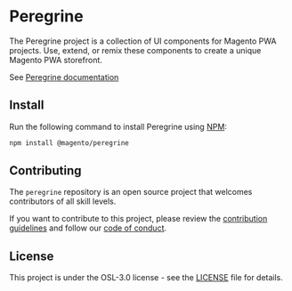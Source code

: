 # Peregrine

The Peregrine project is a collection of UI components for Magento PWA projects.
Use, extend, or remix these components to create a unique Magento PWA storefront.

See [Peregrine documentation]

## Install

Run the following command to install Peregrine using [NPM]:

```sh
npm install @magento/peregrine
```

## Contributing

The `peregrine` repository is an open source project that welcomes contributors of all skill levels.

If you want to contribute to this project, please review the [contribution guidelines] and follow our [code of conduct].

## License

This project is under the OSL-3.0 license - see the [LICENSE] file for details.



[Peregrine documentation]: https://magento-research.github.io/pwa-devdocs/peregrine/
[NPM]: https://www.npmjs.com/
[contribution guidelines]: .github/CONTRIBUTING.md
[code of conduct]: .github/CODE_OF_CONDUCT.md
[LICENSE]: LICENSE
